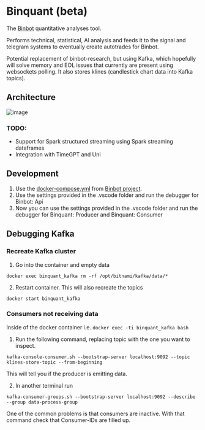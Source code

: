 # Binquant (beta)

The [Binbot](https://github.com/carkod/binbot) quantitative analyses tool.

Performs technical, statistical, AI analysis and feeds it to the signal and telegram systems to eventually create autotrades for Binbot.

Potential replacement of binbot-research, but using Kafka, which hopefully will solve memory and EOL issues that currently are present using websockets polling. It also stores klines (candlestick chart data into Kafka topics).

## Architecture

![image](https://github.com/carkod/binbot/assets/14939793/fbfde06b-1dba-4183-9c4e-26e68a48fa10)

### TODO:

- Support for Spark structured streaming using Spark streaming dataframes
- Integration with TimeGPT and Uni

## Development

1. Use the [docker-compose.yml](https://github.com/carkod/binbot/blob/master/docker-compose.yml) from [Binbot project](https://github.com/carkod/binbot).
2. Use the settings provided in the .vscode folder and run the debugger for Binbot: Api
3. Now you can use the settings provided in the .vscode folder and run the debugger for Binquant: Producer and Binquant: Consumer

## Debugging Kafka

### Recreate Kafka cluster

1. Go into the container and empty data

```
docker exec binquant_kafka rm -rf /opt/bitnami/kafka/data/*
```

2. Restart container. This will also recreate the topics

```
docker start binquant_kafka
```

### Consumers not receiving data

Inside of the docker container i.e. `docker exec -ti binquant_kafka bash`

1. Run the following command, replacing topic with the one you want to inspect.

```
kafka-console-consumer.sh --bootstrap-server localhost:9092 --topic klines-store-topic --from-beginning
```

This will tell you if the producer is emitting data.

2. In another terminal run

```
kafka-consumer-groups.sh --bootstrap-server localhost:9092 --describe --group data-process-group
```

One of the common problems is that consumers are inactive. With that command check that Consumer-IDs are filled up.
